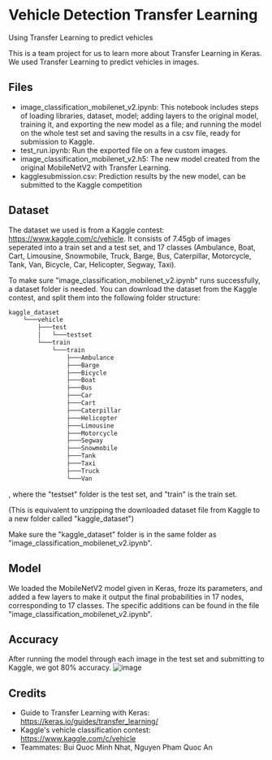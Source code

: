 # Vehicle Detection Transfer Learning
 Using Transfer Learning to predict vehicles

This is a team project for us to learn more about Transfer Learning in Keras. We used Transfer Learning to predict vehicles in images.

## Files
- image_classification_mobilenet_v2.ipynb: This notebook includes steps of loading libraries, dataset, model; adding layers to the original model, training it, and exporting the new model as a file; and running the model on the whole test set and saving the results in a csv file, ready for submission to Kaggle.
- test_run.ipynb: Run the exported file on a few custom images.
- image_classification_mobilenet_v2.h5: The new model created from the original MobileNetV2 with Transfer Learning.
- kagglesubmission.csv: Prediction results by the new model, can be submitted to the Kaggle competition

## Dataset
The dataset we used is from a Kaggle contest: https://www.kaggle.com/c/vehicle. It consists of 7.45gb of images seperated into a train set and a test set, and 17 classes (Ambulance, Boat, Cart, Limousine, Snowmobile, Truck, Barge, Bus, Caterpillar, Motorcycle, Tank, Van, Bicycle, Car, Helicopter, Segway, Taxi).

To make sure "image_classification_mobilenet_v2.ipynb" runs successfully, a dataset folder is needed. You can download the dataset from the Kaggle contest, and split them into the following folder structure:
```bash
kaggle_dataset
    └───vehicle
        ├───test
        │   └───testset
        └───train
            └───train
                ├───Ambulance
                ├───Barge
                ├───Bicycle
                ├───Boat
                ├───Bus
                ├───Car
                ├───Cart
                ├───Caterpillar
                ├───Helicopter
                ├───Limousine
                ├───Motorcycle
                ├───Segway
                ├───Snowmobile
                ├───Tank
                ├───Taxi
                ├───Truck
                └───Van
```
, where the "testset" folder is the test set, and "train" is the train set.

(This is equivalent to unzipping the downloaded dataset file from Kaggle to a new folder called "kaggle_dataset")

Make sure the "kaggle_dataset" folder is in the same folder as "image_classification_mobilenet_v2.ipynb".

## Model
We loaded the MobileNetV2 model given in Keras, froze its parameters, and added a few layers to make it output the final probabilities in 17 nodes, corresponding to 17 classes. The specific additions can be found in the file "image_classification_mobilenet_v2.ipynb".

## Accuracy
After running the model through each image in the test set and submitting to Kaggle, we got 80% accuracy.
![image](https://github.com/user-attachments/assets/aab26162-7507-49d3-976d-1ae02ff4eef8)

## Credits
- Guide to Transfer Learning with Keras: https://keras.io/guides/transfer_learning/
- Kaggle's vehicle classification contest: https://www.kaggle.com/c/vehicle
- Teammates: Bui Quoc Minh Nhat, Nguyen Pham Quoc An
